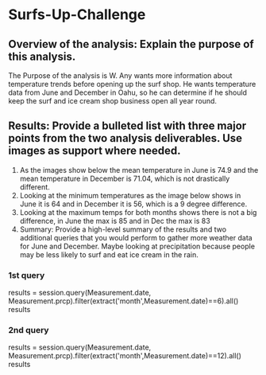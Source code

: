 # Surfs-Up-Challenge
## Overview of the analysis: Explain the purpose of this analysis.
The Purpose of the analysis is W. Any wants more information about temperature trends before opening up the surf shop. He wants temperature data from June and December in Oahu, so he can determine if he should keep the surf and ice cream shop business open all year round. 
## Results: Provide a bulleted list with three major points from the two analysis deliverables. Use images as support where needed.
1. As the images show below the mean temperature in June is 74.9 and the mean temperature in December is 71.04, which is not drastically different. 
2. Looking at the minimum temperatures as the image below shows in June it is 64 and in December it is 56, which is a 9 degree difference.
3. Looking at the maximum temps for both months shows there is not a big difference, in June the max is 85 and in Dec the max is 83
4. Summary: Provide a high-level summary of the results and two additional queries that you would perform to gather more weather data for June and December.
Maybe looking at precipitation because people may be less likely to surf and eat ice cream in the rain. 
### 1st query
results = session.query(Measurement.date, Measurement.prcp).filter(extract('month',Measurement.date)==6).all()
results
### 2nd query
results = session.query(Measurement.date, Measurement.prcp).filter(extract('month',Measurement.date)==12).all()
results
